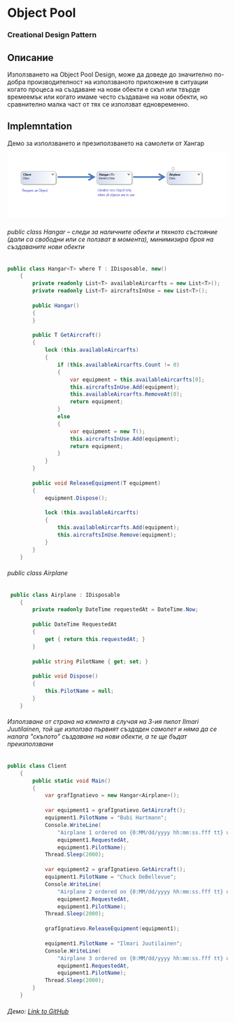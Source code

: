 # Object Pool
### Creational Design Pattern

## Описание

Използването на Object Pool Design, може да доведе до значително по-добра производителност на използваното приложение в ситуации когато процеса на създаване на нови обекти е скъп или твърде времеемък или когато имаме често създаване на нови обекти, но сравнително малка част от тях се използват едновременно.

## Implemntation
Демо за използването и презиползването на самолети от Хангар

![alt text](diagrams/objectPool.png)

###### public class Hangar – следи за наличните обекти и тяхното състояние (дали са свободни или се ползват в момента), минимизира броя на създаваните нови обекти
~~~c#
public class Hangar<T> where T : IDisposable, new()
    {
        private readonly List<T> availableAircarfts = new List<T>();
        private readonly List<T> aircraftsInUse = new List<T>();

        public Hangar()
        {
        }

        public T GetAircraft()
        {
            lock (this.availableAircarfts)
            {
                if (this.availableAircarfts.Count != 0)
                {
                    var equipment = this.availableAircarfts[0];
                    this.aircraftsInUse.Add(equipment);
                    this.availableAircarfts.RemoveAt(0);
                    return equipment;
                }
                else
                {
                    var equipment = new T();
                    this.aircraftsInUse.Add(equipment);
                    return equipment;
                }
            }
        }

        public void ReleaseEquipment(T equipment)
        {
            equipment.Dispose();

            lock (this.availableAircarfts)
            {
                this.availableAircarfts.Add(equipment);
                this.aircraftsInUse.Remove(equipment);
            }
        }
    }
~~~

###### public class Airplane 
~~~c#
 public class Airplane : IDisposable
    {
        private readonly DateTime requestedAt = DateTime.Now;

        public DateTime RequestedAt
        {
            get { return this.requestedAt; }
        }

        public string PilotName { get; set; }

        public void Dispose()
        {
            this.PilotName = null;
        }
    }
~~~

###### Използване от страна на клиента в случая на 3-ия пилот Ilmari Juutilainen, той ще използва първият създаден самолет и няма да се налага "скъпото" създаване на нови обекти, а те ще бъдат преизползвани
~~~c#
public class Client
    {
        public static void Main()
        {
            var grafIgnatievo = new Hangar<Airplane>();

            var equipment1 = grafIgnatievo.GetAircraft();
            equipment1.PilotName = "Bubi Hartmann";
            Console.WriteLine(
                "Airplane 1 ordered on {0:MM/dd/yyyy hh:mm:ss.fff tt} used by {1}",
                equipment1.RequestedAt,
                equipment1.PilotName);
            Thread.Sleep(2000);

            var equipment2 = grafIgnatievo.GetAircraft();
            equipment1.PilotName = "Chuck DeBellevue";
            Console.WriteLine(
                "Airplane 2 ordered on {0:MM/dd/yyyy hh:mm:ss.fff tt} used by {1}",
                equipment2.RequestedAt,
                equipment1.PilotName);
            Thread.Sleep(2000);

            grafIgnatievo.ReleaseEquipment(equipment1);

            equipment1.PilotName = "Ilmari Juutilainen";
            Console.WriteLine(
                "Airplane 3 ordered on {0:MM/dd/yyyy hh:mm:ss.fff tt} used by {1}",
                equipment1.RequestedAt,
                equipment1.PilotName);
            Thread.Sleep(2000);
        }
    }
~~~

###### Демо: [Link to GitHub](https://github.com/clangelov/TelerikAcademyHomework/tree/master/08_High-QualityCode/CreationalPatterns-Homework/demos/AircraftObjectPoolDemo)
